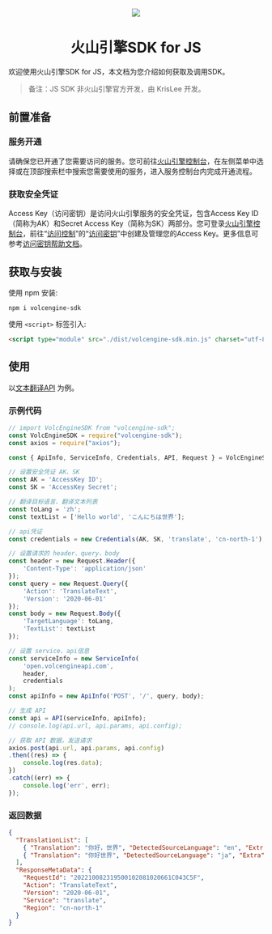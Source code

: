 <!--
 * @Author: KrisLee 2030000020@qq.com
 * @Date: 2022-10-08 03:10:50
 * @LastEditors: KrisLee 2030000020@qq.com
 * @LastEditTime: 2022-10-08 23:47:13
 * @FilePath: /volc-sdk-js/README.md
 * @Description: 这是默认设置,请设置`customMade`, 打开koroFileHeader查看配置 进行设置: https://github.com/OBKoro1/koro1FileHeader/wiki/%E9%85%8D%E7%BD%AE
-->

<h1 align="center"><img src="https://iam.volccdn.com/obj/volcengine-public/pic/volcengine-icon.png"></h1>
<h1 align="center">火山引擎SDK for JS</h1> 
欢迎使用火山引擎SDK for JS，本文档为您介绍如何获取及调用SDK。

> 备注：JS SDK 非火山引擎官方开发，由 KrisLee 开发。

## 前置准备

### 服务开通

请确保您已开通了您需要访问的服务。您可前往[火山引擎控制台](https://console.volcengine.com/)，在左侧菜单中选择或在顶部搜索栏中搜索您需要使用的服务，进入服务控制台内完成开通流程。

### 获取安全凭证

Access Key（访问密钥）是访问火山引擎服务的安全凭证，包含Access Key ID（简称为AK）和Secret Access Key（简称为SK）两部分。您可登录[火山引擎控制台](https://console.volcengine.com/)，前往“[访问控制](https://console.volcengine.com/iam)”的“[访问密钥](https://console.volcengine.com/iam/keymanage/)”中创建及管理您的Access Key。更多信息可参考[访问密钥帮助文档](https://www.volcengine.com/docs/6291/65568)。

## 获取与安装

使用 npm 安装:

```
npm i volcengine-sdk
```

使用 `<script>` 标签引入:

```html
<script type="module" src="./dist/volcengine-sdk.min.js" charset="utf-8"></script>
```

## 使用

以[文本翻译API](https://www.volcengine.com/docs/4640/65067) 为例。

### 示例代码

```js
// import VolcEngineSDK from "volcengine-sdk";
const VolcEngineSDK = require("volcengine-sdk");
const axios = require("axios");

const { ApiInfo, ServiceInfo, Credentials, API, Request } = VolcEngineSDK;

// 设置安全凭证 AK、SK
const AK = 'AccessKey ID';
const SK = 'AccessKey Secret';

// 翻译目标语言、翻译文本列表
const toLang = 'zh';
const textList = ['Hello world', 'こんにちは世界'];

// api凭证
const credentials = new Credentials(AK, SK, 'translate', 'cn-north-1');

// 设置请求的 header、query、body
const header = new Request.Header({
    'Content-Type': 'application/json'
});
const query = new Request.Query({
    'Action': 'TranslateText',
    'Version': '2020-06-01'
});
const body = new Request.Body({
    'TargetLanguage': toLang,
    'TextList': textList
});

// 设置 service、api信息
const serviceInfo = new ServiceInfo(
    'open.volcengineapi.com',
    header,
    credentials
);
const apiInfo = new ApiInfo('POST', '/', query, body);

// 生成 API
const api = API(serviceInfo, apiInfo);
// console.log(api.url, api.params, api.config);

// 获取 API 数据，发送请求
axios.post(api.url, api.params, api.config)
.then((res) => {
    console.log(res.data);
})
.catch((err) => {
    console.log('err', err);
});
```
### 返回数据

```json
{
  "TranslationList": [
    { "Translation": "你好，世界", "DetectedSourceLanguage": "en", "Extra": null },
    { "Translation": "你好世界", "DetectedSourceLanguage": "ja", "Extra": null }
  ],
  "ResponseMetaData": {
    "RequestId": "202210082319500102081020661C043C5F",
    "Action": "TranslateText",
    "Version": "2020-06-01",
    "Service": "translate",
    "Region": "cn-north-1"
  }
}
```
